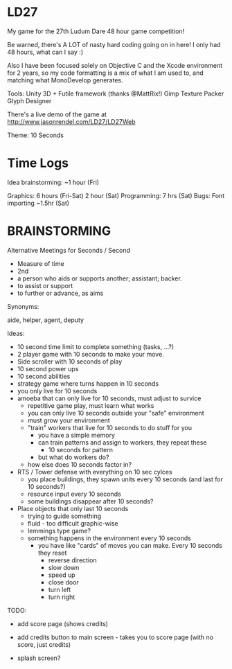 LD27
=============

My game for the 27th Ludum Dare 48 hour game competition!

Be warned, there's A LOT of nasty hard coding going on in here! I only had 48 hours, what can I say :)

Also I have been focused solely on Objective C and the Xcode environment for 2 years, so my code formatting is a mix of what I am used to, and matching what MonoDevelop generates.

Tools:
Unity 3D + Futile framework (thanks @MattRix!)
Gimp
Texture Packer
Glyph Designer

There's a live demo of the game at http://www.jasonrendel.com/LD27/LD27Web

Theme: 10 Seconds

Time Logs
=============
Idea brainstorming: ~1 hour (Fri)

Graphics: 6 hours (Fri-Sat) 2 hour (Sat)
Programming: 7 hrs (Sat)
Bugs: Font importing ~1.5hr (Sat)

BRAINSTORMING
=============

Alternative Meetings for Seconds / Second
- Measure of time
- 2nd
- a person who aids or supports another; assistant; backer.
- to assist or support
- to further or advance, as aims

Synonyms:

aide, helper, agent, deputy

Ideas:
- 10 second time limit to complete something (tasks, ...?)
- 2 player game with 10 seconds to make your move.
- Side scroller with 10 seconds of play
- 10 second power ups
- 10 second abilities
- strategy game where turns happen in 10 seconds
- you only live for 10 seconds
- amoeba that can only live for 10 seconds, must adjust to survice
	- repetitive game play, must learn what works
	- you can only live 10 seconds outside your "safe" environment
	- must grow your environment
	- "train" workers that live for 10 seconds to do stuff for you
		- you have a simple memory
		- can train patterns and assign to workers, they repeat these
			- 10 seconds for pattern
		- but what do workers do?
	- how else does 10 seconds factor in?
- RTS / Tower defense with everything on 10 sec cylces
	- you place buildings, they spawn units every 10 seconds (and last for 10 seconds?)
	- resource input every 10 seconds
	- some buildings disappear after 10 seconds?
- Place objects that only last 10 seconds
 	- trying to guide something
 	- fluid - too difficult graphic-wise
 	- lemmings type game?
 	- something happens in the environment every 10 seconds
 		- you have like "cards" of moves you can make. Every 10 seconds they reset
 			- reverse direction
 			- slow down
 			- speed up
 			- close door
 			- turn left
 			- turn right

		
	
	


TODO:
- add score page (shows credits)
- add credits button to main screen - takes you to score page (with no score, just credits)

- splash screen?